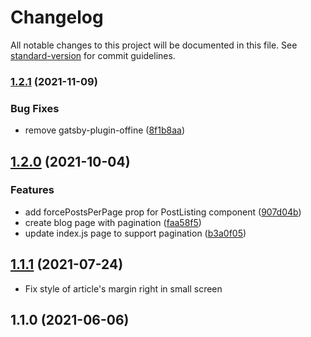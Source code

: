 # Changelog

All notable changes to this project will be documented in this file. See [standard-version](https://github.com/conventional-changelog/standard-version) for commit guidelines.

### [1.2.1](https://github.com/completejavascript/gatsby-blog-template/compare/v1.2.0...v1.2.1) (2021-11-09)


### Bug Fixes

* remove gatsby-plugin-offine ([8f1b8aa](https://github.com/completejavascript/gatsby-blog-template/commit/8f1b8aa90a7e4f4f52f6c849f3fef77fad9ec30e))

## [1.2.0](https://github.com/completejavascript/gatsby-blog-template/compare/v1.1.1...v1.2.0) (2021-10-04)


### Features

* add forcePostsPerPage prop for PostListing component ([907d04b](https://github.com/completejavascript/gatsby-blog-template/commit/907d04bbc0ba1f95d6ffde0c55d0bae77a53ed1f))
* create blog page with pagination ([faa58f5](https://github.com/completejavascript/gatsby-blog-template/commit/faa58f5e42a44ef3a28d6a76f35fdebb985a86d6))
* update index.js page to support pagination ([b3a0f05](https://github.com/completejavascript/gatsby-blog-template/commit/b3a0f05ae6b3340c92cd17a87bab8d9609e2dd5b))

## [1.1.1](https://github.com/completejavascript/gatsby-blog-template/compare/v1.1.0...v1.1.1) (2021-07-24)

- Fix style of article's margin right in small screen

## 1.1.0 (2021-06-06)
